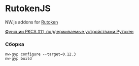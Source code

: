 # RutokenJS

NW.js addons for [Rutoken](http://www.rutoken.ru/)

[Функции PKCS #11, поддерживаемые устройствами Рутокен](http://developer.rutoken.ru/pages/viewpage.action?pageId=3178534)

### Сборка
```
nw-gyp configure --target=0.12.3
nw-gyp build
```
